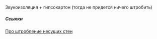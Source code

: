 Звукоизоляция + гипсокартон (тогда не придется ничего штробить) 
##### Ссылки
[Про штробление несущих стен](https://dzen.ru/a/YQi-3qtrfmMIMm8R)